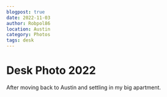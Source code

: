 ```yaml
---
blogpost: true
date: 2022-11-03
author: Robpol86
location: Austin
category: Photos
tags: desk
---
```


# Desk Photo 2022

After moving back to Austin and settling in my big apartment.

```{imgur-image} OpQ1Edj
```
